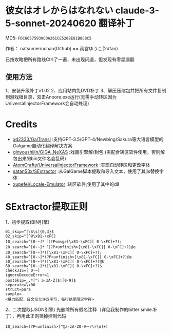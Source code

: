 # 彼女はオレからはなれない claude-3-5-sonnet-20240620 翻译补丁 

MD5: `FDC66575939C0A261CE5208E81B8C8C5`

作者： natsumerinchan(Github) == 雨宮ゆうこ(2dfan)

已按攻略把所有路线Ctrl了一遍，未出现闪退，但发现有零星漏翻

## 使用方法
1、安装升级补丁v1.02
2、应用站内免DVD补丁
3、解压压缩包并把所有文件复制到游戏根目录，双击Anoore.exe运行(无需手动转区因为UniversalInjectorFramework会自动处理)

# Credits

- [xd2333/GalTransl](https://github.com/xd2333/GalTransl.git) :支持GPT-3.5/GPT-4/Newbing/Sakura等大语言模型的Galgame自动化翻译解决方案
- [ginyoushijin/GIGA_NeXAS](https://github.com/ginyoushijin/GIGA_NeXAS.git) :戏画引擎解/封包 (需配合转区软件使用，否则解包出来的bin文件名会乱码)
- [AtomCrafty/UniversalInjectorFramework](https://github.com/AtomCrafty/UniversalInjectorFramework.git) :实现自动转区和更改字体
- [satan53x/SExtractor](https://github.com/satan53x/SExtractor.git) :从GalGame脚本提取和导入文本，使用了其jis替换字体
- [xupefei/Locale-Emulator](https://github.com/xupefei/Locale-Emulator.git) :转区软件,使用了其中的dll

# SExtractor提取正则
1、初步提取(BIN引擎)
```
01_skip=^[\S\s]{0,3}$
02_skip=^[^@\x81-\xFC]
10_search=^[0-~]*「(?P<msg>[\x81-\xFC][ 0-\xFC]+?)」
20_search=^[0-~]*「(?P<unfinish>[\x81-\xFC][ 0-\xFC]+?)@e
30_search=^[0-~]*([\x81-\xFC][ 0-\xFC]+?)」
40_search=^[0-~]*(?P<unfinish>[\x81-\xFC][ 0-\xFC]+?)@e
50_search=^[0-~]*([\x81-\xFC][ 0-\xFC]+?)@k
60_search=^[0-~]*([\x81-\xFC][ 0-\xFC]+?)$
checkJIS=[ 0-~]
ignoreDecodeError=1
postSkip=_.*[^」a-zA-Z]$|[0-9]$
separate=\x00
struct=para
sample=
<暴力匹配，日文仅允许双字节，每行结尾限定字符>
```
2、二次提取(JSON引擎)
先删除所有假名注释（详见我制作的bitter smile.补丁），再用此正则筛掉控制代码
```
10_search=(?P<unfinish>[^@a-zA-Z0-9－/\r\n]+)
```